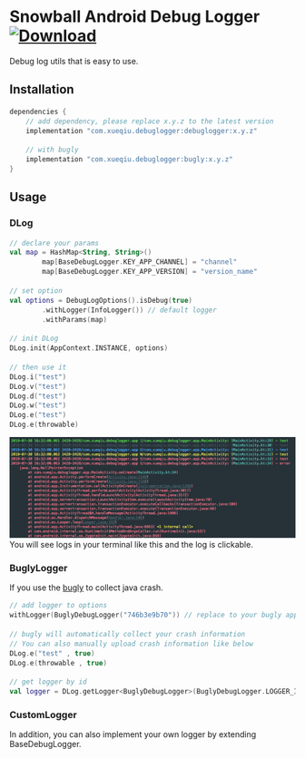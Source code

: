Snowball Android Debug Logger <br> [ ![Download](https://api.bintray.com/packages/aquarids/maven/logger/images/download.svg?version=0.1.1) ](https://bintray.com/aquarids/maven/logger/0.1.1/link)
============

Debug log utils that is easy to use.

## Installation

```groovy
dependencies {
    // add dependency, please replace x.y.z to the latest version
    implementation "com.xueqiu.debuglogger:debuglogger:x.y.z"
    
    // with bugly
    implementation "com.xueqiu.debuglogger:bugly:x.y.z"
}
```

## Usage

### DLog

```kotlin
// declare your params
val map = HashMap<String, String>()
        map[BaseDebugLogger.KEY_APP_CHANNEL] = "channel"
        map[BaseDebugLogger.KEY_APP_VERSION] = "version_name"

// set option
val options = DebugLogOptions().isDebug(true)
        .withLogger(InfoLogger()) // default logger
        .withParams(map)

// init DLog
DLog.init(AppContext.INSTANCE, options)

// then use it
DLog.i("test")
DLog.v("test")
DLog.d("test")
DLog.w("test")
DLog.e("test")
DLog.e(throwable)
```
![](./docs/image/InfoLogger.png)
You will see logs in your terminal like this and the log is clickable.

### BuglyLogger

If you use the [bugly](https://bugly.qq.com/v2/index) to collect java crash.
```kotlin
// add logger to options
withLogger(BuglyDebugLogger("746b3e9b70")) // replace to your bugly app id

// bugly will automatically collect your crash information
// You can also manually upload crash information like below
DLog.e("test" , true)
DLog.e(throwable , true)

// get logger by id
val logger = DLog.getLogger<BuglyDebugLogger>(BuglyDebugLogger.LOGGER_ID_BUGLY)
```

### CustomLogger
In addition, you can also implement your own logger by extending BaseDebugLogger.